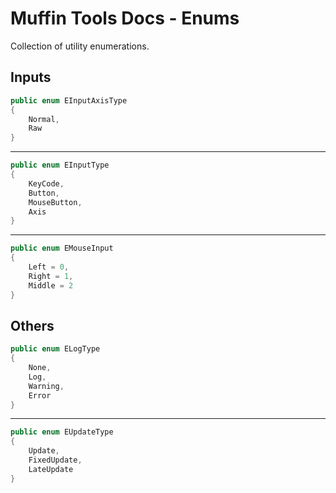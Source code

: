# Muffin Tools Docs - Enums

Collection of utility enumerations.

## Inputs

```cs
public enum EInputAxisType
{
    Normal,
    Raw
}
```

---

```cs
public enum EInputType
{
    KeyCode,
    Button,
    MouseButton,
    Axis
}
```

---

```cs
public enum EMouseInput
{
    Left = 0,
    Right = 1,
    Middle = 2
}
```

## Others

```cs
public enum ELogType
{
    None,
    Log,
    Warning,
    Error
}
```

---

```cs
public enum EUpdateType
{
    Update,
    FixedUpdate,
    LateUpdate
}
```
